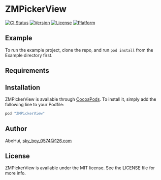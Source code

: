 # ZMPickerView

[![CI Status](http://img.shields.io/travis/AbeHui/ZMPickerView.svg?style=flat)](https://travis-ci.org/AbeHui/ZMPickerView)
[![Version](https://img.shields.io/cocoapods/v/ZMPickerView.svg?style=flat)](http://cocoapods.org/pods/ZMPickerView)
[![License](https://img.shields.io/cocoapods/l/ZMPickerView.svg?style=flat)](http://cocoapods.org/pods/ZMPickerView)
[![Platform](https://img.shields.io/cocoapods/p/ZMPickerView.svg?style=flat)](http://cocoapods.org/pods/ZMPickerView)

## Example

To run the example project, clone the repo, and run `pod install` from the Example directory first.

## Requirements

## Installation

ZMPickerView is available through [CocoaPods](http://cocoapods.org). To install
it, simply add the following line to your Podfile:

```ruby
pod "ZMPickerView"
```

## Author

AbeHui, sky_boy_0574@126.com

## License

ZMPickerView is available under the MIT license. See the LICENSE file for more info.
